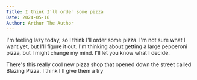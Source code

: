 ```yaml
---
Title: I think I'll order some pizza
Date: 2024-05-16
Author: Arthur The Author
---
```


I'm feeling lazy today, so I think I'll order some pizza. I'm not sure what I want yet, but I'll figure it out. I'm thinking about getting a large pepperoni pizza, but I might change my mind. I'll let you know what I decide. 

There's this really cool new pizza shop that opened down the street called Blazing Pizza.  I think I'll give them a try